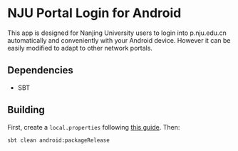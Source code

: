 # NJU Portal Login for Android
This app is designed for Nanjing University users to login into p.nju.edu.cn automatically and conveniently with your
 Android device. However it can be easily modified to adapt to other network portals.

## Dependencies
* SBT

## Building
First, create a `local.properties` following [this guide](https://github.com/pfn/android-sdk-plugin#usage). Then:

    sbt clean android:packageRelease

